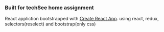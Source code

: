 ### Built for techSee home assignment

React appliction bootstrapped with [Create React App](https://github.com/facebook/create-react-app).
using react, redux, selectors(reselect) and bootstrap(only css)